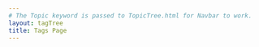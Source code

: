 ```yaml
---
# The Topic keyword is passed to TopicTree.html for Navbar to work. 
layout: tagTree
title: Tags Page
---
```


